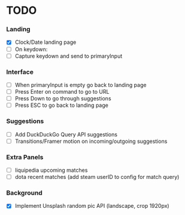 # TODO

### Landing
- [x] Clock/Date landing page
- [ ] On keydown:
- [ ] Capture keydown and send to primaryInput

### Interface
- [ ] When primaryInput is empty go back to landing page
- [ ] Press Enter on command to go to URL
- [ ] Press Down to go through suggestions
- [ ] Press ESC to go back to landing page

### Suggestions
- [ ] Add DuckDuckGo Query API suggestions
- [ ] Transitions/Framer motion on incoming/outgoing suggestions

### Extra Panels
- [ ] liquipedia upcoming matches
- [ ] dota recent matches (add steam userID to config for match query)

### Background
- [x] Implement Unsplash random pic API (landscape, crop 1920px)